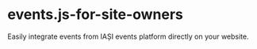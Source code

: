 # events.js-for-site-owners
Easily integrate events from IAȘI events platform directly on your website.
